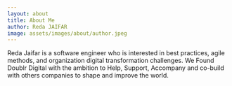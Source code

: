 ```yaml
---
layout: about
title: About Me
author: Reda JAIFAR
image: assets/images/about/author.jpeg
---
```


Reda Jaifar is a software engineer who is interested in best practices, agile methods, and organization digital transformation challenges.
We Found Doublr Digital with the ambition to Help, Support, Accompany and co-build with others companies to shape and improve the world.
